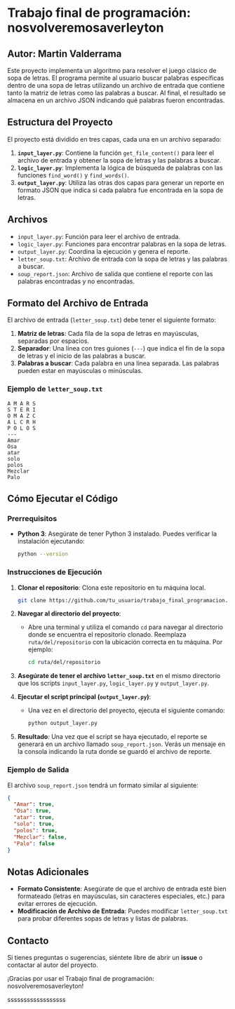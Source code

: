 # Trabajo final de programación: nosvolveremosaverleyton

## Autor: Martin Valderrama

Este proyecto implementa un algoritmo para resolver el juego clásico de sopa de letras. El programa permite al usuario buscar palabras específicas dentro de una sopa de letras utilizando un archivo de entrada que contiene tanto la matriz de letras como las palabras a buscar. Al final, el resultado se almacena en un archivo JSON indicando qué palabras fueron encontradas.

## Estructura del Proyecto
El proyecto está dividido en tres capas, cada una en un archivo separado:

1. **`input_layer.py`**: Contiene la función `get_file_content()` para leer el archivo de entrada y obtener la sopa de letras y las palabras a buscar.
2. **`logic_layer.py`**: Implementa la lógica de búsqueda de palabras con las funciones `find_word()` y `find_words()`.
3. **`output_layer.py`**: Utiliza las otras dos capas para generar un reporte en formato JSON que indica si cada palabra fue encontrada en la sopa de letras.

## Archivos
- `input_layer.py`: Función para leer el archivo de entrada.
- `logic_layer.py`: Funciones para encontrar palabras en la sopa de letras.
- `output_layer.py`: Coordina la ejecución y genera el reporte.
- `letter_soup.txt`: Archivo de entrada con la sopa de letras y las palabras a buscar.
- `soup_report.json`: Archivo de salida que contiene el reporte con las palabras encontradas y no encontradas.

## Formato del Archivo de Entrada
El archivo de entrada (`letter_soup.txt`) debe tener el siguiente formato:
1. **Matriz de letras**: Cada fila de la sopa de letras en mayúsculas, separadas por espacios.
2. **Separador**: Una línea con tres guiones (`---`) que indica el fin de la sopa de letras y el inicio de las palabras a buscar.
3. **Palabras a buscar**: Cada palabra en una línea separada. Las palabras pueden estar en mayúsculas o minúsculas.

### Ejemplo de `letter_soup.txt`
```
A M A R S
S T E R I
O M A Z C
A L C R H
P O L O S
---
Amar
Osa
atar
solo
polos
Mezclar
Palo
```

## Cómo Ejecutar el Código

### Prerrequisitos
- **Python 3**: Asegúrate de tener Python 3 instalado. Puedes verificar la instalación ejecutando:
  ```sh
  python --version
  ```

### Instrucciones de Ejecución
1. **Clonar el repositorio**: Clona este repositorio en tu máquina local.
   ```sh
   git clone https://github.com/tu_usuario/trabajo_final_programacion.git
   ```

2. **Navegar al directorio del proyecto**:
   - Abre una terminal y utiliza el comando `cd` para navegar al directorio donde se encuentra el repositorio clonado. Reemplaza `ruta/del/repositorio` con la ubicación correcta en tu máquina. Por ejemplo:
     ```sh
     cd ruta/del/repositorio
     ```

3. **Asegúrate de tener el archivo `letter_soup.txt`** en el mismo directorio que los scripts `input_layer.py`, `logic_layer.py` y `output_layer.py`.

4. **Ejecutar el script principal (`output_layer.py`)**:
   - Una vez en el directorio del proyecto, ejecuta el siguiente comando:
     ```sh
     python output_layer.py
     ```

5. **Resultado**: Una vez que el script se haya ejecutado, el reporte se generará en un archivo llamado `soup_report.json`. Verás un mensaje en la consola indicando la ruta donde se guardó el archivo de reporte.

### Ejemplo de Salida
El archivo `soup_report.json` tendrá un formato similar al siguiente:
```json
{
  "Amar": true,
  "Osa": true,
  "atar": true,
  "solo": true,
  "polos": true,
  "Mezclar": false,
  "Palo": false
}
```

## Notas Adicionales
- **Formato Consistente**: Asegúrate de que el archivo de entrada esté bien formateado (letras en mayúsculas, sin caracteres especiales, etc.) para evitar errores de ejecución.
- **Modificación de Archivo de Entrada**: Puedes modificar `letter_soup.txt` para probar diferentes sopas de letras y listas de palabras.

## Contacto
Si tienes preguntas o sugerencias, siéntete libre de abrir un **issue** o contactar al autor del proyecto.

¡Gracias por usar el Trabajo final de programación: nosvolveremosaverleyton!

ssssssssssssssssss